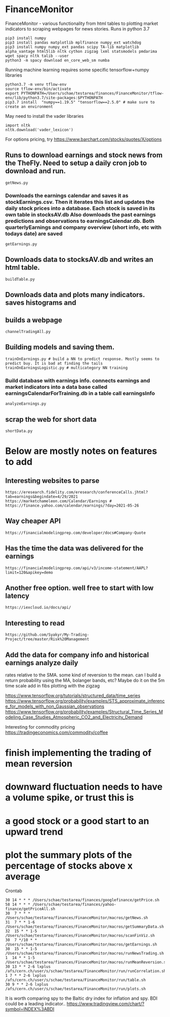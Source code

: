 # FinanceMonitor
FinanceMonitor - various functionality from html tables to plotting market indicators to scraping webpages for news stories. Runs in python 3.7


```pip3 install alpaca_trade_api
pip3 install numpy
pip3 install pandas matplotlib mplfinance numpy_ext watchdog
pip3 install numpy numpy_ext pandas scipy TA-lib matplotlib alpha_vantage html5lib nltk cython zigzag lxml statsmodels pmdarima wget spacy nltk talib --user
python3 -m spacy download en_core_web_sm numba
```

Running machine learning requires some specific tensorflow+numpy libraries
```
python3.7 -m venv tflow-env
source tflow-env/bin/activate
export PYTHONPATH=/Users/schae/testarea/finances/FinanceMonitor/tflow-env/lib/python3.7/site-packages:$PYTHONPATH
pip3.7 install  "numpy==1.19.5" "tensorflow==2.5.0" # make sure to create an environment
```

May need to install the vader libraries
```
import nltk
nltk.download('vader_lexicon')
```

For options pricing, try
https://www.barchart.com/stocks/quotes/X/options

## Runs to download earnings and stock news from the TheFly. Need to setup a daily cron job to download and run.
```
getNews.py
```

### Downloads the earnings calendar and saves it as stockEarnings.csv. Then it iterates this list and updates the daily stock prices into a database. Each stock is saved in its own table in stocksAV.db Also downloads the past earnings predictions and observations to earningsCalendar.db. Both quarterlyEarnings and company overview (short info, etc with todays date) are saved
```
getEarnings.py
```

## Downloads data to stocksAV.db and writes an html table. 
```
buildTable.py
```
## Downloads data and plots many indicators. saves histograms and
## builds a webpage
```
channelTradingAll.py
```

## Building models and saving them.
```
trainOnEarnings.py # build a NN to predict response. Mostly seems to
predict buy. It is bad at finding the tails
trainOnEarningsLogistic.py # multicategory NN training
```

### Build database with earnings info. connects earnings and market indicators into a data base called earningsCalendarForTraining.db in a table call earningsInfo
```
analyzeEarnings.py
```

## scrap the web for short data
```
shortData.py
```

# Below are mostly notes on features to add
## Interesting websites to parse
```
https://eresearch.fidelity.com/eresearch/conferenceCalls.jhtml?tab=earnings&begindate=4/29/2021
https://marketchameleon.com/Calendar/Earnings #
https://finance.yahoo.com/calendar/earnings/?day=2021-05-26
```

## Way cheaper API
```
https://financialmodelingprep.com/developer/docs#Company-Quote
```

## Has the time the data was delivered for the earnings
```
https://financialmodelingprep.com/api/v3/income-statement/AAPL?limit=120&apikey=demo
```

## Another free option. well free to start with low latency
```
https://iexcloud.io/docs/api/
```

## Interesting to read
```
https://github.com/Syakyr/My-Trading-Project/tree/master/Risk%20Management
```

## Add the data for company info and historical earnings analyze daily
   rates relative to the SMA. some kind of reversion to the mean. can
   I build a return probability  using the MA, bolanger bands, etc?
   Maybe do it on the 5m time scale add in fibs plotting with the
   zigzag

https://www.tensorflow.org/tutorials/structured_data/time_series
https://www.tensorflow.org/probability/examples/STS_approximate_inference_for_models_with_non_Gaussian_observations
https://www.tensorflow.org/probability/examples/Structural_Time_Series_Modeling_Case_Studies_Atmospheric_CO2_and_Electricity_Demand

Interesting for commodity pricing
https://tradingeconomics.com/commodity/coffee

# finish implementing the trading of mean reversion
# downward fluctuation needs to have a volume spike, or trust this is
# a good stock or a good start to an upward trend
# plot the summary plots of the percentage of stocks above x average

Crontab
```
30 14 * * * /Users/schae/testarea/finances/googlefinance/getPrice.sh
58 14 * * * /Users/schae/testarea/finances/yahoo-finance/getPriceAll.sh
30  7 * * * /Users/schae/testarea/finances/FinanceMonitor/macros/getNews.sh
31  7 * * 1-6 /Users/schae/testarea/finances/FinanceMonitor/macros/getSummaryData.sh
32  15 * * 1-5 /Users/schae/testarea/finances/FinanceMonitor/macros/scanFinViz.sh
30  7 */10 * * /Users/schae/testarea/finances/FinanceMonitor/macros/getEarnings.sh
30  15 * * 1-5 /Users/schae/testarea/finances/FinanceMonitor/macros/runNewsTrading.sh
1  14 * * 1-5 /Users/schae/testarea/finances/FinanceMonitor/macros/runMeanReversion.sh
30 13 * * 2-6 lxplus /afs/cern.ch/user/s/schae/testarea/FinanceMonitor/run/runCorrelation.sh
1 7 * * 2-6 lxplus /afs/cern.ch/user/s/schae/testarea/FinanceMonitor/run/table.sh 
30 9 * * 2-6 lxplus /afs/cern.ch/user/s/schae/testarea/FinanceMonitor/run/plots.sh

```

It is worth comparing spy to the Baltic dry index for inflation and spy. BDI could be a leading indicator..
https://www.tradingview.com/chart/?symbol=INDEX%3ABDI